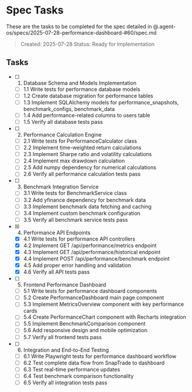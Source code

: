 # Spec Tasks

These are the tasks to be completed for the spec detailed in @.agent-os/specs/2025-07-28-performance-dashboard-#60/spec.md

> Created: 2025-07-28
> Status: Ready for Implementation

## Tasks

- [ ] 1. Database Schema and Models Implementation
  - [ ] 1.1 Write tests for performance database models
  - [ ] 1.2 Create database migration for performance tables
  - [ ] 1.3 Implement SQLAlchemy models for performance_snapshots, benchmark_configs, benchmark_data
  - [ ] 1.4 Add performance-related columns to users table
  - [ ] 1.5 Verify all database tests pass

- [ ] 2. Performance Calculation Engine
  - [ ] 2.1 Write tests for PerformanceCalculator class
  - [ ] 2.2 Implement time-weighted return calculations
  - [ ] 2.3 Implement Sharpe ratio and volatility calculations
  - [ ] 2.4 Implement max drawdown calculation
  - [ ] 2.5 Add numpy dependency for numerical calculations
  - [ ] 2.6 Verify all performance calculation tests pass

- [ ] 3. Benchmark Integration Service
  - [ ] 3.1 Write tests for BenchmarkService class
  - [ ] 3.2 Add yfinance dependency for benchmark data
  - [ ] 3.3 Implement benchmark data fetching and caching
  - [ ] 3.4 Implement custom benchmark configuration
  - [ ] 3.5 Verify all benchmark service tests pass

- [x] 4. Performance API Endpoints
  - [x] 4.1 Write tests for performance API controllers
  - [x] 4.2 Implement GET /api/performance/metrics endpoint
  - [x] 4.3 Implement GET /api/performance/historical endpoint
  - [x] 4.4 Implement POST /api/performance/benchmark endpoint
  - [x] 4.5 Add proper error handling and validation
  - [x] 4.6 Verify all API tests pass

- [ ] 5. Frontend Performance Dashboard
  - [ ] 5.1 Write tests for performance dashboard components
  - [ ] 5.2 Create PerformanceDashboard main page component
  - [ ] 5.3 Implement MetricsOverview component with key performance cards
  - [ ] 5.4 Create PerformanceChart component with Recharts integration
  - [ ] 5.5 Implement BenchmarkComparison component
  - [ ] 5.6 Add responsive design and mobile optimization
  - [ ] 5.7 Verify all frontend tests pass

- [ ] 6. Integration and End-to-End Testing
  - [ ] 6.1 Write Playwright tests for performance dashboard workflow
  - [ ] 6.2 Test complete data flow from SnapTrade to dashboard
  - [ ] 6.3 Test real-time performance updates
  - [ ] 6.4 Test benchmark comparison functionality
  - [ ] 6.5 Verify all integration tests pass